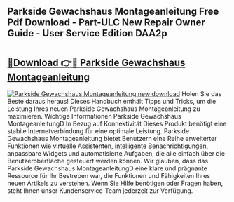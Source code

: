 ## Parkside Gewachshaus Montageanleitung Free Pdf Download - Part-ULC New Repair Owner Guide - User Service Edition DAA2p

# <h2><a href="http://df88mz.blite.top/?on=Parkside+Gewachshaus+Montageanleitung">🔗Download 👉🔴 Parkside Gewachshaus Montageanleitung</a></h2>

[![Parkside Gewachshaus Montageanleitung new download](https://i.imgur.com/lujVjoI.png)](http://df88mz.blite.top/?on=Parkside+Gewachshaus+Montageanleitung)
Holen Sie das Beste daraus heraus! Dieses Handbuch enthält Tipps und Tricks, um die Leistung Ihres neuen Parkside Gewachshaus Montageanleitung zu maximieren. Wichtige Informationen Parkside Gewachshaus MontageanleitungD In Bezug auf Konnektivität Dieses Produkt benötigt eine stabile Internetverbindung für eine optimale Leistung. Parkside Gewachshaus Montageanleitung bietet Benutzern eine Reihe erweiterter Funktionen wie virtuelle Assistenten, intelligente Benachrichtigungen, anpassbare Widgets und automatisierte Aufgaben, die alle einfach über die Benutzeroberfläche gesteuert werden können. Wir glauben, dass das Parkside Gewachshaus MontageanleitungD eine klare und prägnante Ressource für Ihr Bestreben war, die Funktionen und Fähigkeiten Ihres neuen Artikels zu verstehen. Wenn Sie Hilfe benötigen oder Fragen haben, steht Ihnen unser Kundenservice-Team jederzeit zur Verfügung.
